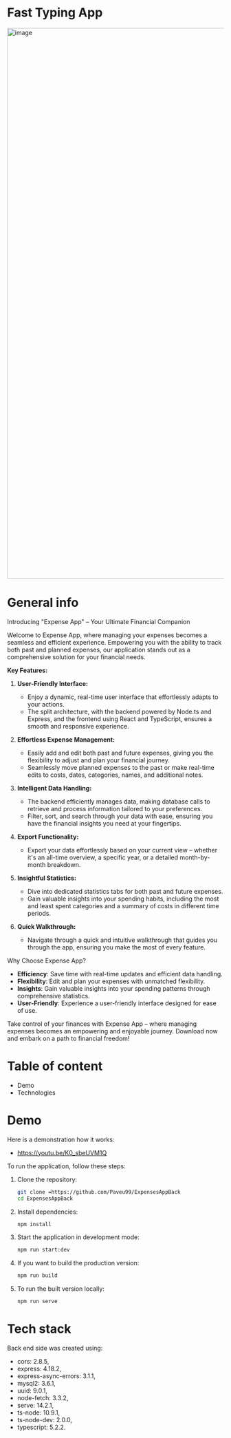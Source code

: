 # Fast Typing App
<img width="1280" alt="image" src="https://github.com/Paveu99/ExpensesAppBack/assets/100468919/007d1a2b-b819-4a28-b4a0-1c02c9d09b1d">

# General info
Introducing "Expense App" – Your Ultimate Financial Companion

Welcome to Expense App, where managing your expenses becomes a seamless and efficient experience. Empowering you with the ability to track both past and planned expenses, our application stands out as a comprehensive solution for your financial needs.

**Key Features:**

1. **User-Friendly Interface:**
   - Enjoy a dynamic, real-time user interface that effortlessly adapts to your actions.
   - The split architecture, with the backend powered by Node.ts and Express, and the frontend using React and TypeScript, ensures a smooth and responsive experience.

2. **Effortless Expense Management:**
   - Easily add and edit both past and future expenses, giving you the flexibility to adjust and plan your financial journey.
   - Seamlessly move planned expenses to the past or make real-time edits to costs, dates, categories, names, and additional notes.

3. **Intelligent Data Handling:**
   - The backend efficiently manages data, making database calls to retrieve and process information tailored to your preferences.
   - Filter, sort, and search through your data with ease, ensuring you have the financial insights you need at your fingertips.

4. **Export Functionality:**
   - Export your data effortlessly based on your current view – whether it's an all-time overview, a specific year, or a detailed month-by-month breakdown.

5. **Insightful Statistics:**
   - Dive into dedicated statistics tabs for both past and future expenses.
   - Gain valuable insights into your spending habits, including the most and least spent categories and a summary of costs in different time periods.

6. **Quick Walkthrough:**
   - Navigate through a quick and intuitive walkthrough that guides you through the app, ensuring you make the most of every feature.

Why Choose Expense App?

- **Efficiency**: Save time with real-time updates and efficient data handling.
- **Flexibility**: Edit and plan your expenses with unmatched flexibility.
- **Insights**: Gain valuable insights into your spending patterns through comprehensive statistics.
- **User-Friendly**: Experience a user-friendly interface designed for ease of use.

Take control of your finances with Expense App – where managing expenses becomes an empowering and enjoyable journey. Download now and embark on a path to financial freedom!

# Table of content
- Demo
- Technologies

# Demo
Here is a demonstration how it works:
- https://youtu.be/K0_sbeUVM1Q

To run the application, follow these steps:

1. Clone the repository:
    ```bash
    git clone =https://github.com/Paveu99/ExpensesAppBack
    cd ExpensesAppBack
    ```

2. Install dependencies:
    ```bash
    npm install
    ```

3. Start the application in development mode:
    ```bash
    npm run start:dev
    ```

4. If you want to build the production version:
    ```bash
    npm run build
    ```

5. To run the built version locally:
    ```bash
    npm run serve
    ```

# Tech stack
Back end side was created using:
- cors: 2.8.5,
- express: 4.18.2,
- express-async-errors: 3.1.1,
- mysql2: 3.6.1,
- uuid: 9.0.1,
- node-fetch: 3.3.2,
- serve: 14.2.1,
- ts-node: 10.9.1,
- ts-node-dev: 2.0.0,
- typescript: 5.2.2.

